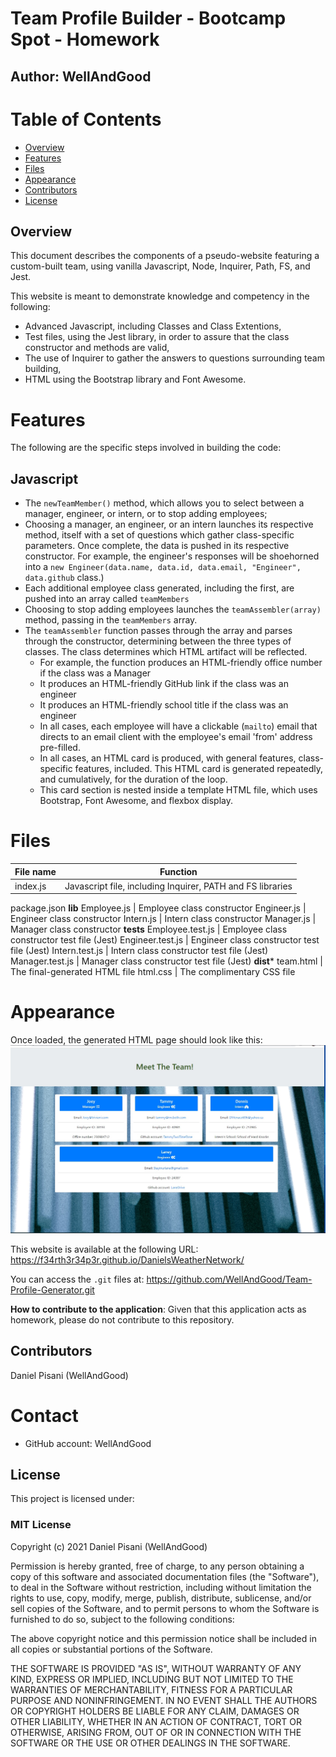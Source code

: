 # Team Profile Builder - Bootcamp Spot - Homework #
## Author: WellAndGood

# Table of Contents
* [Overview](#overview)
* [Features](#features)
* [Files](#files)
* [Appearance](#appearance)
* [Contributors](#contributors)
* [License](#license)

## Overview

This document describes the components of a pseudo-website featuring a custom-built team, using vanilla Javascript, Node, Inquirer, Path, FS, and Jest. 

This website is meant to demonstrate knowledge and competency in the following:

- Advanced Javascript, including Classes and Class Extentions,
- Test files, using the Jest library, in order to assure that the class constructor and methods are valid,
- The use of Inquirer to gather the answers to questions surrounding team building,
- HTML using the Bootstrap library and Font Awesome.

# Features
The following are the specific steps involved in building the code:

## Javascript

- The `newTeamMember()` method, which allows you to select between a manager, engineer, or intern, or to stop adding employees;
- Choosing a manager, an engineer, or an intern launches its respective method, itself with a set of questions which gather class-specific parameters. Once complete, the data is pushed in its respective constructor. For example, the engineer's responses will be shoehorned into a `new Engineer(data.name, data.id, data.email, "Engineer", data.github` class.)
- Each additional employee class generated, including the first, are pushed into an array called `teamMembers`
- Choosing to stop adding employees launches the `teamAssembler(array)` method, passing in the `teamMembers` array.
- The `teamAssembler` function passes through the array and parses through the constructor, determining between the three types of classes. The class determines which HTML artifact will be reflected. 
    - For example, the function produces an HTML-friendly office number if the class was a Manager
    - It produces an HTML-friendly GitHub link if the class was an engineer
    - It produces an HTML-friendly school title if the class was an engineer
    - In all cases, each employee will have a clickable (`mailto`) email that directs to an email client with the employee's email 'from' address pre-filled.
    - In all cases, an HTML card is produced, with general features, class-specific features, included. This HTML card is generated repeatedly, and cumulatively, for the duration of the loop.
    - This card section is nested inside a template HTML file, which uses Bootstrap, Font Awesome, and flexbox display. 

# Files

File name | Function
------------ | -------------
index.js | Javascript file, including Inquirer, PATH and FS libraries
package.json
**lib**
Employee.js | Employee class constructor
Engineer.js | Engineer class constructor
Intern.js | Intern class constructor
Manager.js | Manager class constructor
**tests**
Employee.test.js | Employee class constructor test file (Jest)
Engineer.test.js | Engineer class constructor test file (Jest)
Intern.test.js | Intern class constructor test file (Jest)
Manager.test.js | Manager class constructor test file (Jest)
**dist***
team.html | The final-generated HTML file
html.css | The complimentary CSS file


# Appearance 
Once loaded, the generated HTML page should look like this:  
![Appearance Upon Deployment](Screenshot.jpg)

This website is available at the following URL:   
https://f34rth3r34p3r.github.io/DanielsWeatherNetwork/

You can access the `.git` files at:
https://github.com/WellAndGood/Team-Profile-Generator.git

**How to contribute to the application**: Given that this application acts as homework, please do not contribute to this repository.

## Contributors
Daniel Pisani (WellAndGood)

# Contact
* GitHub account: WellAndGood

## License
This project is licensed under:

### MIT License

Copyright (c) 2021 Daniel Pisani (WellAndGood) 

Permission is hereby granted, free of charge, to any person obtaining a copy of this software and associated documentation files (the "Software"), to deal in the Software without restriction, including without limitation the rights to use, copy, modify, merge, publish, distribute, sublicense, and/or sell copies of the Software, and to permit persons to whom the Software is furnished to do so, subject to the following conditions:

The above copyright notice and this permission notice shall be included in all copies or substantial portions of the Software.

THE SOFTWARE IS PROVIDED "AS IS", WITHOUT WARRANTY OF ANY KIND, EXPRESS OR IMPLIED, INCLUDING BUT NOT LIMITED TO THE WARRANTIES OF MERCHANTABILITY, FITNESS FOR A PARTICULAR PURPOSE AND NONINFRINGEMENT. IN NO EVENT SHALL THE AUTHORS OR COPYRIGHT HOLDERS BE LIABLE FOR ANY CLAIM, DAMAGES OR OTHER LIABILITY, WHETHER IN AN ACTION OF CONTRACT, TORT OR OTHERWISE, ARISING FROM, OUT OF OR IN CONNECTION WITH THE SOFTWARE OR THE USE OR OTHER DEALINGS IN THE SOFTWARE.